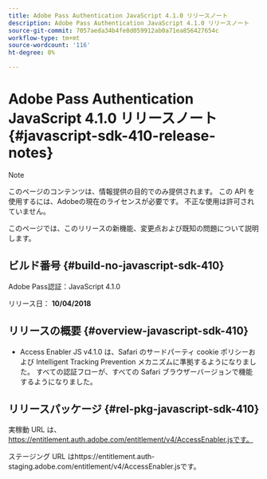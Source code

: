 ```yaml
---
title: Adobe Pass Authentication JavaScript 4.1.0 リリースノート
description: Adobe Pass Authentication JavaScript 4.1.0 リリースノート
source-git-commit: 7057aeda34b4fe0d059912ab0a71ea856427654c
workflow-type: tm+mt
source-wordcount: '116'
ht-degree: 0%

---
```


# Adobe Pass Authentication JavaScript 4.1.0 リリースノート {#javascript-sdk-410-release-notes}

>[!NOTE]
>
>このページのコンテンツは、情報提供の目的でのみ提供されます。 この API を使用するには、Adobeの現在のライセンスが必要です。 不正な使用は許可されていません。

このページでは、このリリースの新機能、変更点および既知の問題について説明します。

## ビルド番号 {#build-no-javascript-sdk-410}

Adobe Pass認証：JavaScript 4.1.0

リリース日： **10/04/2018**


## リリースの概要 {#overview-javascript-sdk-410}

* Access Enabler JS v4.1.0 は、Safari のサードパーティ cookie ポリシーおよび Intelligent Tracking Prevention メカニズムに準拠するようになりました。 すべての認証フローが、すべての Safari ブラウザーバージョンで機能するようになりました。


## リリースパッケージ {#rel-pkg-javascript-sdk-410}

実稼動 URL は、 https://entitlement.auth.adobe.com/entitlement/v4/AccessEnabler.jsです。

ステージング URL はhttps://entitlement.auth-staging.adobe.com/entitlement/v4/AccessEnabler.jsです。
